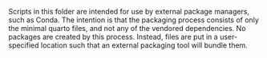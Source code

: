 Scripts in this folder are intended for use by external package managers, such as Conda.
The intention is that the packaging process consists of only the minimal quarto files, and
not any of the vendored dependencies. No packages are created by this process. Instead,
files are put in a user-specified location such that an external packaging tool will bundle them.
